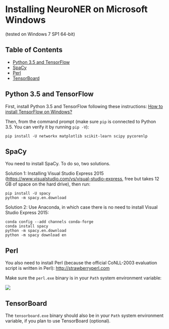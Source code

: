 # Installing NeuroNER on Microsoft Windows

(tested on Windows 7 SP1 64-bit)

## Table of Contents

<!-- toc -->

- [Python 3.5 and TensorFlow](#python-35-and-tensorflow)
- [SpaCy](#spacy)
- [Perl](#perl)
- [TensorBoard](#tensorboard)

<!-- tocstop -->

## Python 3.5 and TensorFlow
First, install Python 3.5 and TensorFlow following these instructions: [How to install TensorFlow on Windows?](http://stackoverflow.com/a/39902815/395857)

Then, from the command prompt (make sure `pip` is connected to Python 3.5. You can verify it by running `pip -V`):

```
pip install -U networkx matplotlib scikit-learn scipy pycorenlp
```

## SpaCy
You need to install SpaCy. To do so, two solutions.

Solution 1: Installing Visual Studio Express 2015 (https://www.visualstudio.com/vs/visual-studio-express, free but takes 12 GB of space on the hard drive), then run:
```
pip install -U spacy
python -m spacy.en.download
```

Solution 2: Use Anaconda, in which case there is no need to install Visual Studio Express 2015:

```
conda config --add channels conda-forge
conda install spacy
python -m spacy.en.download
python -m spacy download en

```

## Perl
You also need to install Perl (because the official CoNLL-2003 evaluation script is written in Perl): http://strawberryperl.com

Make sure the `perl.exe` binary is in your `Path` system environment variable:

![](http://neuroner.com/perl2.png "")

<!---

To add perl in your `Path` system environment variable:

![](http://neuroner.com/perl.png "")

!-->


## TensorBoard
 The `tensorboard.exe` binary should also be in your `Path` system environment variable, if you plan to use TensorBoard (optional).
